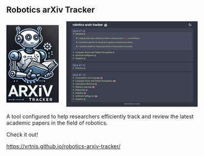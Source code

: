 ## **Robotics arXiv Tracker**

<div style="display: flex; justify-content: center; align-items: center;">
    <div style="margin-right: 20px;">
        <img src="imgs/readme/robotics_arxiv_tracker.png" alt="Robotics Arxiv Tracker" width="200px" />
    </div>
    <div>
        <img src="imgs/readme/readme_tracker_cover.png" alt="Readme cover" width="500px" />
    </div>
</div>

<p>A tool configured to help researchers efficiently track and review the latest academic papers in the field of robotics.</p>

<p>Check it out!</p>

<p><a href="https://vrtnis.github.io/robotics-arxiv-tracker/">https://vrtnis.github.io/robotics-arxiv-tracker/</a></p>
